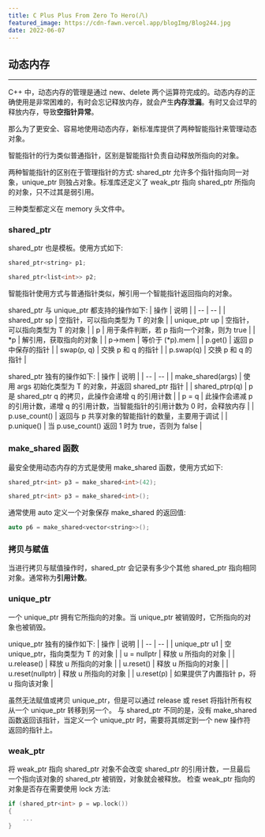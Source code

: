 ```yaml
---
title: C Plus Plus From Zero To Hero(八)
featured_image: https://cdn-fawn.vercel.app/blogImg/Blog244.jpg
date: 2022-06-07
---
```


## 动态内存
***  
C++ 中，动态内存的管理是通过 new、delete 两个运算符完成的。动态内存的正确使用是非常困难的，有时会忘记释放内存，就会产生**内存泄漏**。有时又会过早的释放内存，导致**空指针异常**。

那么为了更安全、容易地使用动态内存，新标准库提供了两种智能指针来管理动态对象。

智能指针的行为类似普通指针，区别是智能指针负责自动释放所指向的对象。

两种智能指针的区别在于管理指针的方式: shared_ptr 允许多个指针指向同一对象，unique_ptr 则独占对象。标准库还定义了 weak_ptr 指向 shared_ptr 所指向的对象，只不过其是弱引用。

三种类型都定义在 memory 头文件中。

### shared_ptr
shared_ptr 也是模板。使用方式如下: 
``` cpp
shared_ptr<string> p1; 

shared_ptr<list<int>> p2;
```

智能指针使用方式与普通指针类似，解引用一个智能指针返回指向的对象。

shared_ptr 与 unique_ptr 都支持的操作如下: 
| 操作 | 说明 |
| -- | -- |
| shared_ptr<T> sp | 空指针，可以指向类型为 T 的对象 |
| unique_ptr<T> up | 空指针，可以指向类型为 T 的对象 |
| p | 用于条件判断，若 p 指向一个对象，则为 true |
| *p | 解引用，获取指向的对象 |
| p->mem | 等价于 (*p).mem |
| p.get() | 返回 p 中保存的指针 |
| swap(p, q) | 交换 p 和 q 的指针 |
| p.swap(q) | 交换 p 和 q 的指针 |

shared_ptr 独有的操作如下: 
| 操作 | 说明 |
| -- | -- |
| make_shared<T>(args) | 使用 args 初始化类型为 T 的对象，并返回 shared_ptr 指针 |
| shared_ptr<T>p(q) | p 是 shared_ptr q 的拷贝，此操作会递增 q 的引用计数 |
| p = q | 此操作会递减 p 的引用计数，递增 q 的引用计数，当智能指针的引用计数为 0 时，会释放内存 |
| p.use_count() | 返回与 p 共享对象的智能指针的数量，主要用于调试 |
| p.unique() | 当 p.use_count() 返回 1 时为 true，否则为 false |

### make_shared 函数
最安全使用动态内存的方式是使用 make_shared 函数，使用方式如下: 
``` cpp
shared_ptr<int> p3 = make_shared<int>(42);

shared_ptr<int> p3 = make_shared<int>();
```

通常使用 auto 定义一个对象保存 make_shared 的返回值: 
``` cpp
auto p6 = make_shared<vector<string>>();
```

### 拷贝与赋值
当进行拷贝与赋值操作时，shared_ptr 会记录有多少个其他 shared_ptr 指向相同对象。通常称为**引用计数**。

### unique_ptr
一个 unique_ptr 拥有它所指向的对象。当 unique_ptr 被销毁时，它所指向的对象也被销毁。

unique_ptr 独有的操作如下: 
| 操作 | 说明 |
| -- | -- |
| unique_ptr<T> u1 | 空 unique_ptr，指向类型为 T 的对象 |
| u = nullptr | 释放 u 所指向的对象 |
| u.release() | 释放 u 所指向的对象 |
| u.reset() | 释放 u 所指向的对象 |
| u.reset(nullptr) | 释放 u 所指向的对象 |
| u.reset(p) | 如果提供了内置指针 p，将 u 指向该对象 |

虽然无法赋值或拷贝 unique_ptr，但是可以通过 release 或 reset 将指针所有权从一个 unique_ptr 转移到另一个。
与 shared_ptr 不同的是，没有 make_shared 函数返回该指针，当定义一个 unique_ptr 时，需要将其绑定到一个 new 操作符返回的指针上。

### weak_ptr
将 weak_ptr 指向 shared_ptr 对象不会改变 shared_ptr 的引用计数，一旦最后一个指向该对象的 shared_ptr 被销毁，对象就会被释放。
检查 weak_ptr 指向的对象是否存在需要使用 lock 方法: 
``` cpp
if (shared_ptr<int> p = wp.lock())
{
    ...
}
```